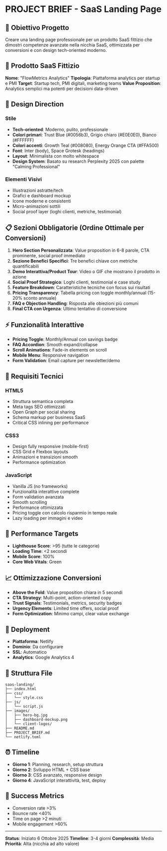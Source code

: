# PROJECT BRIEF - SaaS Landing Page

## 🎯 Obiettivo Progetto
Creare una landing page professionale per un prodotto SaaS fittizio che dimostri competenze avanzate nella nicchia SaaS, ottimizzata per conversioni e con design tech-oriented moderno.

## 🏢 Prodotto SaaS Fittizio
**Nome**: "FlowMetrics Analytics"
**Tipologia**: Piattaforma analytics per startup e PMI
**Target**: Startup tech, PMI digitali, marketing teams
**Value Proposition**: Analytics semplici ma potenti per decisioni data-driven

## 🎨 Design Direction
### Stile
- **Tech-oriented**: Moderno, pulito, professionale
- **Colori primari**: Trust Blue (#0056b3), Grigio chiaro (#E0E0E0), Bianco (#FFFFFF)
- **Colori accenti**: Growth Teal (#008080), Energy Orange CTA (#FFA500)
- **Font**: Inter (body), Space Grotesk (headings)
- **Layout**: Minimalista con molto whitespace
- **Design System**: Basato su research Perplexity 2025 con palette "Calming Professional"

### Elementi Visivi
- Illustrazioni astratte/tech
- Grafici e dashboard mockup
- Icone moderne e consistenti
- Micro-animazioni sottili
- Social proof layer (loghi clienti, metriche, testimonial)

## 📋 Sezioni Obbligatorie (Ordine Ottimale per Conversioni)
1. **Hero Section Personalizzata**: Value proposition in 6-8 parole, CTA prominente, social proof immediato
2. **Sezione Benefici Specifici**: Tre benefici chiave con metriche quantificabili
3. **Demo Interattiva/Product Tour**: Video o GIF che mostrano il prodotto in azione
4. **Social Proof Strategico**: Loghi clienti, testimonial e case study
5. **Feature Breakdown**: Caratteristiche tecniche con focus sui risultati
6. **Pricing Transparency**: Tabella pricing con toggle monthly/annual (15-20% sconto annuale)
7. **FAQ e Objection Handling**: Risposta alle obiezioni più comuni
8. **Final CTA con Urgenza**: Ultimo tentativo di conversione

## ⚡ Funzionalità Interattive
- **Pricing Toggle**: Monthly/Annual con savings badge
- **FAQ Accordion**: Smooth expand/collapse
- **Scroll Animations**: Fade-in elements on scroll
- **Mobile Menu**: Responsive navigation
- **Form Validation**: Email capture per newsletter/demo

## 📱 Requisiti Tecnici
### HTML5
- Struttura semantica completa
- Meta tags SEO ottimizzati
- Open Graph per social sharing
- Schema markup per business SaaS
- Critical CSS inlining per performance

### CSS3
- Design fully responsive (mobile-first)
- CSS Grid e Flexbox layouts
- Animazioni e transizioni smooth
- Performance optimization

### JavaScript
- Vanilla JS (no frameworks)
- Funzionalità interattive complete
- Form validation avanzata
- Smooth scrolling
- Performance ottimizzata
- Pricing toggle con calcolo risparmio in tempo reale
- Lazy loading per immagini e video

## 🚀 Performance Targets
- **Lighthouse Score**: >95 (tutte le categorie)
- **Loading Time**: <2 secondi
- **Mobile Score**: 100%
- **Core Web Vitals**: Green

## 📈 Ottimizzazione Conversioni
- **Above the Fold**: Value proposition chiara in 5 secondi
- **CTA Strategy**: Multi-point, action-oriented copy
- **Trust Signals**: Testimonials, metrics, security badges
- **Urgency Elements**: Limited time offers, social proof
- **Form Optimization**: Minimo campi, clear value exchange

## 🔧 Deployment
- **Piattaforma**: Netlify
- **Dominio**: Da configurare
- **SSL**: Automatico
- **Analytics**: Google Analytics 4

## 📁 Struttura File
```
saas-landing/
├── index.html
├── css/
│   └── style.css
├── js/
│   └── script.js
├── images/
│   ├── hero-bg.jpg
│   ├── dashboard-mockup.png
│   └── client-logos/
├── README.md
├── PROJECT_BRIEF.md
└── netlify.toml
```

## ⏰ Timeline
- **Giorno 1**: Planning, research, setup struttura
- **Giorno 2**: Sviluppo HTML + CSS base
- **Giorno 3**: CSS avanzato, responsive design
- **Giorno 4**: JavaScript interattività, test, deploy

## 🎯 Success Metrics
- Conversion rate >3%
- Bounce rate <40%
- Time on page >2 minuti
- Mobile engagement >60%

---

**Status**: Iniziato 6 Ottobre 2025
**Timeline**: 3-4 giorni
**Complessità**: Media
**Priorità**: Alta (nicchia ad alto valore)